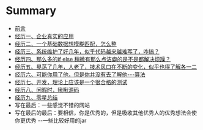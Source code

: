 # Summary

* [前言](README.md)
* [经历一、企业真实的应用](第一章.md)
* [经历二、一个基础数据想模糊匹配，怎么整](第二章.md)
* [经历三、系统维护了好几年，似乎代码越来越难写了，咋搞？](第三章.md)
* [经历四、那么多的if else 稍微有那么点洁癖的是不是都解决烦躁？](第四章.md)
* [经历五、晃荡了几年，人老了，技术风口在不断的变化，似乎也得了解各一二](jing-li-wu-3001-huang-dang-le-ji-nian-ff0c-ren-lao-le-ff0c-ji-zhu-feng-kou-zai-bu-duan-de-bian-hua-ff0c-si-hu-ye-de-le-jie-ge-yi-er.md)
* [经历六、可能你用了他，但是你并没有去了解他---算法](jing-li-liu-3001-ke-neng-ni-yong-le-ta-ff0c-dan-shi-ni-bing-mei-you-qu-le-jie-4ed6-suan-fa.md)
* [经历七、开发，理论上应该是一个很合格的测试](jing-li-qi-3001-kai-fa-ff0c-li-lun-shang-ying-gai-shi-yi-ge-hen-he-ge-de-ce-shi.md)
* [经历八、闲暇时，瞅瞅源码](jing-li-ba-3001-xian-xia-shi-ff0c-chou-chou-yuan-ma.md)
* [经历九、零星总结](jing-li-jiu-3001-ling-xing-zong-jie.md)
* 写在最后：一些感觉不错的网站
* 写在最后的最后：要相信，你是优秀的，但是吸收其他优秀人的优秀想法会使你更优秀 --一些比较好用的jar


